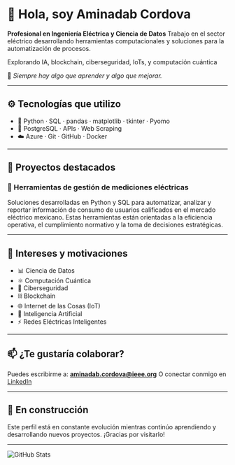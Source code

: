 # 👋 Hola, soy Aminadab Cordova

**Profesional en Ingeniería Eléctrica y Ciencia de Datos**
Trabajo en el sector eléctrico desarrollando herramientas computacionales y soluciones para la automatización de procesos.

Explorando IA, blockchain, ciberseguridad, IoTs, y computación cuántica

📌 *Siempre hay algo que aprender y algo que mejorar.*

---

## ⚙️ Tecnologías que utilizo

- 🐍 Python · SQL · pandas · matplotlib · tkinter · Pyomo
- 💾 PostgreSQL · APIs · Web Scraping
- ☁️ Azure · Git · GitHub · Docker

---

## 🚀 Proyectos destacados

### 🔧 Herramientas de gestión de mediciones eléctricas

Soluciones desarrolladas en Python y SQL para automatizar, analizar y reportar información de consumo de usuarios calificados en el mercado eléctrico mexicano. Estas herramientas están orientadas a la eficiencia operativa, el cumplimiento normativo y la toma de decisiones estratégicas.

---

## 🎯 Intereses y motivaciones

- 📊 Ciencia de Datos
- ⚛️ Computación Cuántica
- 🔐 Ciberseguridad
- ⛓️ Blockchain
- 🌐 Internet de las Cosas (IoT)
- 🧠 Inteligencia Artificial
- ⚡ Redes Eléctricas Inteligentes

---

## 📫 ¿Te gustaría colaborar?

Puedes escribirme a: **aminadab.cordova@ieee.org**
O conectar conmigo en [LinkedIn](https://www.linkedin.com)

---

## 🚧 En construcción

Este perfil está en constante evolución mientras continúo aprendiendo y desarrollando nuevos proyectos. ¡Gracias por visitarlo!

---

![GitHub Stats](https://github-readme-stats.vercel.app/api?username=AminadabC&show_icons=true&theme=default)
